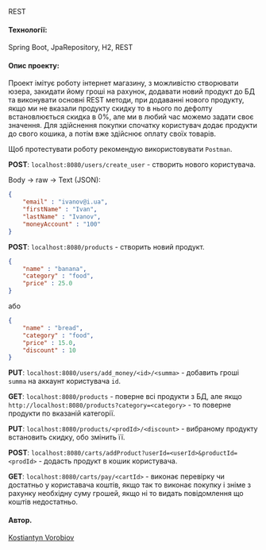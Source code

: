  REST

#### Технології: 
Spring Boot, JpaRepository, H2, REST

#### Опис проекту: 
Проект імітує роботу інтернет магазину, з можливістю створювати юзера, закидати йому гроші на рахунок, додавати новий продукт до БД та виконувати основні REST методи, при додаванні нового продукту, якщо ми не вказали продукту скидку то в нього по дефолту встановлюється скидка в 0%, але ми в любий час можемо задати своє значення. Для здійснення покупки спочатку користувач додає продукти до свого кошика, а потім вже здійснює оплату своїх товарів.

Щоб протестувати роботу рекомендую використовувати `Postman`.

__POST__: `localhost:8080/users/create_user` - створить нового користувача.

Body -> raw -> Text (JSON):
```json
{
    "email" : "ivanov@i.ua",
    "firstName" : "Ivan",
    "lastName" : "Ivanov",
    "moneyAccount" : "100"
}
```

__POST__: `localhost:8080/products` - створить новий продукт.
```json
{
    "name" : "banana",
    "category" : "food",
    "price" : 25.0
}
```
або 
```json
{
    "name" : "bread",
    "category" : "food",
    "price" : 15.0,
    "discount" : 10
}
```

__PUT__: `localhost:8080/users/add_money/<id>/<summa>` - добавить гроші `summa` на аккаунт користувача `id`.

__GET__: `localhost:8080/products` - поверне всі продукти з БД, але якщо `http://localhost:8080/products?category=<category>` - то поверне продукти по вказаній категорії.

__PUT__: `localhost:8080/products/<prodId>/<discount>` - вибраному продукту встановить скидку, обо змінить її.

__POST__: `localhost:8080/carts/addProduct?userId=<userId>&productId=<prodId>` - додасть продукт в кошик користувача.

__GET__: `localhost:8080/carts/pay/<cartId>` - виконає перевірку чи достатньо у користавача коштів, якщо так то виконає покупку і зніме з рахунку необхідну суму грошей, якщо ні то видать повідомлення що коштів недостатньо.



#### Автор.
[Kostiantyn Vorobiov](https://github.com/KostiantynVorobiov)
 
